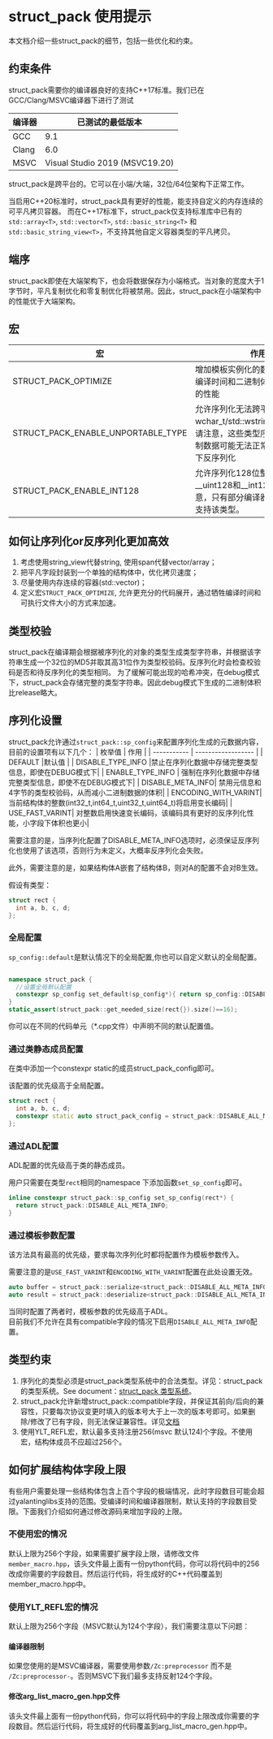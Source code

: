 # struct_pack 使用提示
本文档介绍一些struct_pack的细节，包括一些优化和约束。
## 约束条件

struct_pack需要你的编译器良好的支持C++17标准。我们已在GCC/Clang/MSVC编译器下进行了测试

| 编译器      | 已测试的最低版本    | 
| ----------- | ------------------   |
| GCC         | 9.1                               |
| Clang       | 6.0                               |
| MSVC        | Visual Studio 2019 (MSVC19.20)    |

struct_pack是跨平台的。它可以在小端/大端，32位/64位架构下正常工作。

当启用C++20标准时，struct_pack具有更好的性能，能支持自定义的内存连续的可平凡拷贝容器。
而在C++17标准下，struct_pack仅支持标准库中已有的`std::array<T>`, `std::vector<T>`, `std::basic_string<T>` 和 `std::basic_string_view<T>`，不支持其他自定义容器类型的平凡拷贝。

## 端序

struct_pack即使在大端架构下，也会将数据保存为小端格式。当对象的宽度大于1字节时，平凡复制优化和零复制优化将被禁用。因此，struct_pack在小端架构中的性能优于大端架构。

## 宏
| 宏      | 作用 |
| ----------- | ------------------ |
| STRUCT_PACK_OPTIMIZE               |增加模板实例化的数量，通过牺牲编译时间和二进制体积来换取更好的性能    |
|STRUCT_PACK_ENABLE_UNPORTABLE_TYPE |允许序列化无法跨平台的类型，如wchar_t/std::wstring/std::bitset，请注意，这些类型序列化出的二进制数据可能无法正常的在其他平台下反序列化|
| STRUCT_PACK_ENABLE_INT128 | 允许序列化128位整数，包括__uint128和__int128类型。请注意，只有部分编译器在部分架构下支持该类型。
## 如何让序列化or反序列化更加高效
1. 考虑使用string_view代替string, 使用span代替vector/array；
2. 把平凡字段封装到一个单独的结构体中，优化拷贝速度；
3. 尽量使用内存连续的容器(std::vector)；
4. 定义宏`STRUCT_PACK_OPTIMIZE`, 允许更充分的代码展开，通过牺牲编译时间和可执行文件大小的方式来加速。
##  类型校验
struct_pack在编译期会根据被序列化的对象的类型生成类型字符串，并根据该字符串生成一个32位的MD5并取其高31位作为类型校验码。反序列化时会检查校验码是否和待反序列化的类型相同。
为了缓解可能出现的哈希冲突，在debug模式下，struct_pack会存储完整的类型字符串。因此debug模式下生成的二进制体积比release略大。
##  序列化设置
struct_pack允许通过`struct_pack::sp_config`来配置序列化生成的元数据内容，目前的设置项有以下几个：
| 枚举值      | 作用 |
| ----------- | ------------------ |
| DEFAULT               |默认值          |
| DISABLE_TYPE_INFO  |禁止在序列化数据中存储完整类型信息，即使在DEBUG模式下|
| ENABLE_TYPE_INFO | 强制在序列化数据中存储完整类型信息，即使不在DEBUG模式下|
| DISABLE_META_INFO| 禁用元信息和4字节的类型校验码，从而减小二进制数据的体积|
| ENCODING_WITH_VARINT| 当前结构体的整数(int32_t,int64_t,uint32_t,uint64_t)将启用变长编码|
| USE_FAST_VARINT| 对整数启用快速变长编码，该编码具有更好的反序列化性能，小字段下体积也更小|


需要注意的是，当序列化配置了DISABLE_META_INFO选项时，必须保证反序列化也使用了该选项，否则行为未定义，大概率反序列化会失败。

此外，需要注意的是，如果结构体A嵌套了结构体B，则对A的配置不会对B生效。

假设有类型：
```cpp
struct rect {
  int a, b, c, d;
};
```

### 全局配置

`sp_config::default`是默认情况下的全局配置,你也可以自定义默认的全局配置。

```cpp

namespace struct_pack {
  //设置全局默认配置
  constexpr sp_config set_default(sp_config*){ return sp_config::DISABLE_ALL_META_INFO; }
}
static_assert(struct_pack::get_needed_size(rect{}).size()==16);
```

你可以在不同的代码单元（*.cpp文件）中声明不同的默认配置值。

### 通过类静态成员配置

在类中添加一个constexpr static的成员struct_pack_config即可。

该配置的优先级高于全局配置。

```cpp
struct rect {
  int a, b, c, d;
  constexpr static auto struct_pack_config = struct_pack::DISABLE_ALL_META_INFO;
};
```

### 通过ADL配置

ADL配置的优先级高于类的静态成员。

用户只需要在类型`rect`相同的namespace 下添加函数`set_sp_config`即可。

```cpp
inline constexpr struct_pack::sp_config set_sp_config(rect*) {
  return struct_pack::DISABLE_ALL_META_INFO;
}
```

### 通过模板参数配置

该方法具有最高的优先级，要求每次序列化时都将配置作为模板参数传入。

需要注意的是`USE_FAST_VARINT`和`ENCODING_WITH_VARINT`配置在此处设置无效。

```cpp
auto buffer = struct_pack::serialize<struct_pack::DISABLE_ALL_META_INFO>(rect{});
auto result = struct_pack::deserialize<struct_pack::DISABLE_ALL_META_INFO,rect>(buffer);
```

当同时配置了两者时，模板参数的优先级高于ADL。      
目前我们不允许在具有compatible字段的情况下启用`DISABLE_ALL_META_INFO`配置。

## 类型约束

1. 序列化的类型必须是struct_pack类型系统中的合法类型。详见：struct_pack的类型系统。See document：[struct_pack 类型系统](https://alibaba.github.io/yalantinglibs/zh/struct_pack/struct_pack_type_system.html)。
2. struct_pack允许新增struct_pack::compatible字段，并保证其前向/后向的兼容性，只要每次协议变更时填入的版本号大于上一次的版本号即可。如果删除/修改了已有字段，则无法保证兼容性。详见[文档](https://alibaba.github.io/yalantinglibs/zh/struct_pack/struct_pack_type_system.html#%E5%85%BC%E5%AE%B9%E7%B1%BB%E5%9E%8B)
3. 使用YLT_REFL宏，默认最多支持注册256(msvc 默认124)个字段。不使用宏，结构体成员不应超过256个。

## 如何扩展结构体字段上限

有些用户需要处理一些结构体包含上百个字段的极端情况，此时字段数目可能会超过yalantinglibs支持的范围。受编译时间和编译器限制，默认支持的字段数目受限。下面我们介绍如何通过修改源码来增加字段的上限。

### 不使用宏的情况

默认上限为256个字段，如果需要扩展字段上限，请修改文件`member_macro.hpp`，该头文件最上面有一份python代码，你可以将代码中的256改成你需要的字段数目。然后运行代码，将生成好的C++代码覆盖到member_macro.hpp中。

### 使用YLT_REFL宏的情况

默认上限为256个字段（MSVC默认为124个字段），我们需要注意以下问题：

#### 编译器限制

如果您使用的是MSVC编译器，需要使用参数`/Zc:preprocessor` 而不是 `/Zc:preprocessor-`。否则MSVC下我们最多支持反射124个字段。

#### 修改arg_list_macro_gen.hpp文件

该头文件最上面有一份python代码，你可以将代码中的字段上限改成你需要的字段数目。然后运行代码，将生成好的代码覆盖到arg_list_macro_gen.hpp中。

